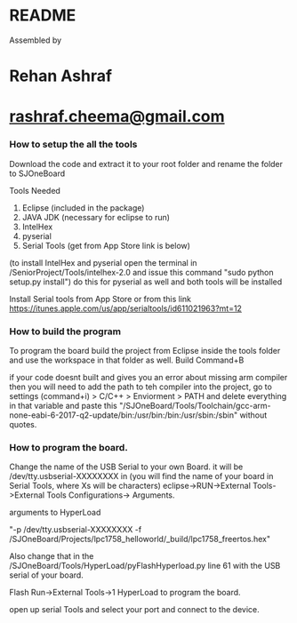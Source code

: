 # README #

Assembled by 
# Rehan Ashraf
# rashraf.cheema@gmail.com


### How to setup the all the tools 
Download the code and extract it to your root folder and rename the folder to SJOneBoard

Tools Needed

1.  Eclipse     (included in the package)
2.  JAVA JDK    (necessary for eclipse to run)
3.  IntelHex 
4.  pyserial 
5.  Serial Tools (get from App Store link is below)

(to install IntelHex and pyserial open the terminal in /SeniorProject/Tools/intelhex-2.0 and issue this command "sudo python setup.py install") do this for pyserial as well and both tools will be installed

Install Serial tools from App Store or from this link
https://itunes.apple.com/us/app/serialtools/id611021963?mt=12


### How to build the program 

To program the board build the project from Eclipse inside the tools folder and use the workspace in that folder as well. 
Build Command+B 

if your code doesnt built and gives you an error about missing arm compiler then you will need to add the path to teh compiler into the project,
go to settings (command+i) > C/C++ > Enviorment > PATH and delete everything in that variable and paste this "/SJOneBoard/Tools/Toolchain/gcc-arm-none-eabi-6-2017-q2-update/bin:/usr/bin:/bin:/usr/sbin:/sbin" without quotes. 



### How to program the board. 

Change the name of the USB Serial to your own Board. it will be /dev/tty.usbserial-XXXXXXXX in (you will find the name of your board in Serial Tools, where Xs will be characters)
 eclipse->RUN->External Tools->External Tools Configurations-> Arguments.


arguments to HyperLoad

"-p /dev/tty.usbserial-XXXXXXXX -f /SJOneBoard/Projects/lpc1758_helloworld/_build/lpc1758_freertos.hex"

Also change that in the /SJOneBoard/Tools/HyperLoad/pyFlashHyperload.py line 61 with the USB serial of your board.

Flash 
Run->External Tools->1 HyperLoad to program the board. 

open up serial Tools and select your port and connect to the device. 






